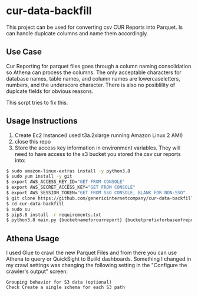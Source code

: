 # cur-data-backfill

This project can be used for converting csv CUR Reports into Parquet. Is can handle duplcate columns and name them accordingly. 

## Use Case

Cur Reporting for parquet files goes through a column naming consolidation so Athena can process the columns. The only acceptable characters for database names, table names, and column names are lowercaseletters, numbers, and the underscore character. There is also no posiblility of duplcate fields for obvious reasons.

This scrpt tries to fix this. 


## Usage Instructions

1. Create Ec2 Instance(I used t3a.2xlarge running Amazon Linux 2 AMI)
2. close this repo
3. Store the access key information in environment variables. They will need to have access to the s3 bucket you stored the csv cur reports into:

``` bash
$ sudo amazon-linux-extras install -y python3.8
$ sudo yum install -y git
$ export AWS_ACCESS_KEY_ID="GET FROM CONSOLE"
$ export AWS_SECRET_ACCESS_KEY="GET FROM CONSOLE"
$ export AWS_SESSION_TOKEN="GET FROM SSO CONSOLE, BLANK FOR NON-SSO"
$ git clone https://github.com/genericinternetcompany/cur-data-backfill.git
$ cd cur-data-backfill
$ sudo su
$ pip3.8 install -r requirements.txt
$ python3.8 main.py {bucketnameforcurreport} {bucketprefixforbaseofreport}
```

## Athena Usage


I used Glue to crawl the new Parquet Files and from there you can use Athena to query or QuickSight to Buiild dashboards. Something I changed in my crawl settings was changing the following setting in the "Configure the crawler's output" screen:

    Grouping behavior for S3 data (optional)
    Check Create a single schema for each S3 path
